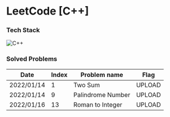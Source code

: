 # LeetCode [C++]



### Tech Stack
![C++](https://img.shields.io/badge/C++-3766AB?style=flat-square&logo=c%2B%2B&logoColor=white) &nbsp;


### Solved Problems

| Date       | Index | Problem name |  Flag  |
| ----- | ------------ | ---------- |  ----  |
| 2022/01/14 | 1     | Two Sum      |  UPLOAD  |
|  2022/01/14  |  9  |  Palindrome Number  |  UPLOAD  |
|  2022/01/16  |  13  |  Roman to Integer  |  UPLOAD  |
